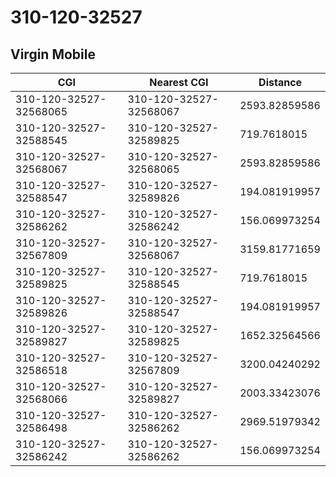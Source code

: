 # 310-120-32527
## Virgin Mobile


| CGI | Nearest CGI | Distance |
|-----|-------------|----------|
| 310-120-32527-32568065 | 310-120-32527-32568067 | 2593.82859586 |
| 310-120-32527-32588545 | 310-120-32527-32589825 | 719.7618015 |
| 310-120-32527-32568067 | 310-120-32527-32568065 | 2593.82859586 |
| 310-120-32527-32588547 | 310-120-32527-32589826 | 194.081919957 |
| 310-120-32527-32586262 | 310-120-32527-32586242 | 156.069973254 |
| 310-120-32527-32567809 | 310-120-32527-32568067 | 3159.81771659 |
| 310-120-32527-32589825 | 310-120-32527-32588545 | 719.7618015 |
| 310-120-32527-32589826 | 310-120-32527-32588547 | 194.081919957 |
| 310-120-32527-32589827 | 310-120-32527-32589825 | 1652.32564566 |
| 310-120-32527-32586518 | 310-120-32527-32567809 | 3200.04240292 |
| 310-120-32527-32568066 | 310-120-32527-32589827 | 2003.33423076 |
| 310-120-32527-32586498 | 310-120-32527-32586262 | 2969.51979342 |
| 310-120-32527-32586242 | 310-120-32527-32586262 | 156.069973254 |

